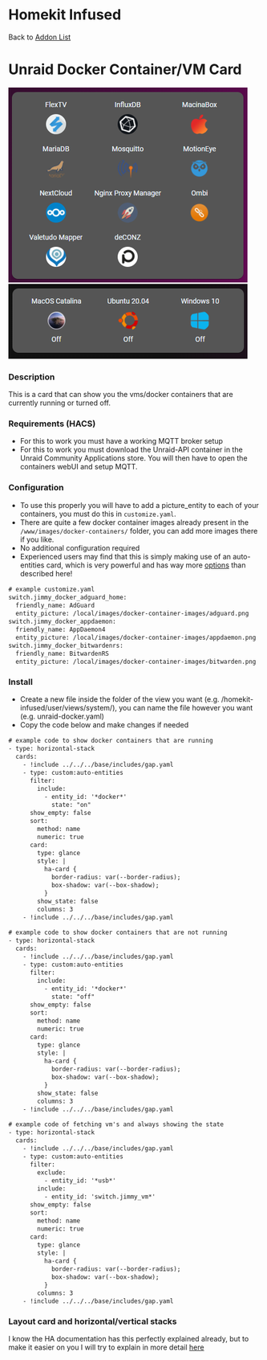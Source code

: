 # Homekit Infused

Back to [Addon List](../addon_list.md)

# Unraid Docker Container/VM Card
![Homekit Infused](../images/unraid-docker.png)
![Homekit Infused](../images/unraid-vm.png)

### Description
This is a card that can show you the vms/docker containers that are currently running or turned off.

### Requirements (HACS)
- For this to work you must have a working MQTT broker setup
- For this to work you must download the Unraid-API container in the Unraid Community Applications store. You will then have to open the containers webUI and setup MQTT.

### Configuration
- To use this properly you will have to add a picture_entity to each of your containers, you must do this in `customize.yaml`. 
- There are quite a few docker container images already present in the `/www/images/docker-containers/` folder, you can add more images there if you like.
- No additional configuration required
- Experienced users may find that this is simply making use of an auto-entities card, which is very powerful and has way more [options](https://github.com/thomasloven/lovelace-auto-entities) than described here!

```
# example customize.yaml
switch.jimmy_docker_adguard_home:
  friendly_name: AdGuard
  entity_picture: /local/images/docker-container-images/adguard.png
switch.jimmy_docker_appdaemon:
  friendly_name: AppDaemon4
  entity_picture: /local/images/docker-container-images/appdaemon.png
switch.jimmy_docker_bitwardenrs:
  friendly_name: BitwardenRS
  entity_picture: /local/images/docker-container-images/bitwarden.png
```

### Install
- Create a new file inside the folder of the view you want (e.g. /homekit-infused/user/views/system/), you can name the file however you want (e.g. unraid-docker.yaml)
- Copy the code below and make changes if needed

```
# example code to show docker containers that are running
- type: horizontal-stack
  cards:
    - !include ../../../base/includes/gap.yaml
    - type: custom:auto-entities
      filter:
        include:
          - entity_id: '*docker*'
            state: "on"
      show_empty: false
      sort:
        method: name
        numeric: true
      card:
        type: glance
        style: |
          ha-card {
            border-radius: var(--border-radius);
            box-shadow: var(--box-shadow);
          }
        show_state: false
        columns: 3
    - !include ../../../base/includes/gap.yaml
```
``` 
# example code to show docker containers that are not running
- type: horizontal-stack
  cards:
    - !include ../../../base/includes/gap.yaml
    - type: custom:auto-entities
      filter:
        include:
          - entity_id: '*docker*'
            state: "off"
      show_empty: false
      sort:
        method: name
        numeric: true
      card:
        type: glance
        style: |
          ha-card {
            border-radius: var(--border-radius);
            box-shadow: var(--box-shadow);
          }
        show_state: false
        columns: 3
    - !include ../../../base/includes/gap.yaml
```
```
# example code of fetching vm's and always showing the state
- type: horizontal-stack
  cards:
    - !include ../../../base/includes/gap.yaml
    - type: custom:auto-entities
      filter:
        exclude:
          - entity_id: '*usb*'
        include:
          - entity_id: 'switch.jimmy_vm*'
      show_empty: false
      sort:
        method: name
        numeric: true
      card:
        type: glance
        style: |
          ha-card {
            border-radius: var(--border-radius);
            box-shadow: var(--box-shadow);
          }
        columns: 3
    - !include ../../../base/includes/gap.yaml
```

### Layout card and horizontal/vertical stacks
I know the HA documentation has this perfectly explained already, but to make it easier on you I will try to explain in more detail [here](../addons/stacks.md)
